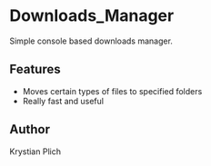 # Downloads_Manager
Simple console based downloads manager.

## Features

* Moves certain types of files to specified folders
* Really fast and useful

## Author 
Krystian Plich
